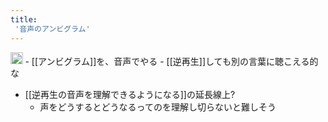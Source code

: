 ```yaml
---
title:
 '音声のアンビグラム'
---
```


<img src='https://scrapbox.io/api/pages/blu3mo-public/public/icon' alt='public.icon' height="19.5"/>
- [[アンビグラム]]を、音声でやる
- [[逆再生]]しても別の言葉に聴こえる的な

- [[逆再生の音声を理解できるようになる]]の延長線上?
    - 声をどうするとどうなるってのを理解し切らないと難しそう
